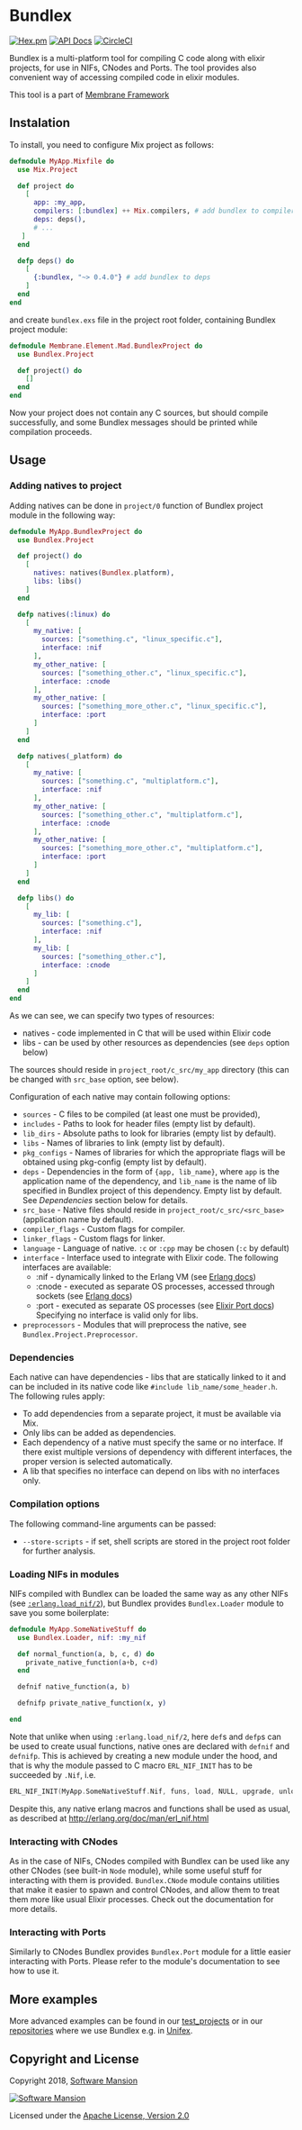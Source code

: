 # Bundlex

[![Hex.pm](https://img.shields.io/hexpm/v/bundlex.svg)](https://hex.pm/packages/bundlex)
[![API Docs](https://img.shields.io/badge/api-docs-yellow.svg?style=flat)](https://hexdocs.pm/bundlex/)
[![CircleCI](https://circleci.com/gh/membraneframework/bundlex.svg?style=svg)](https://circleci.com/gh/membraneframework/bundlex)

Bundlex is a multi-platform tool for compiling C code along with elixir projects, for use in NIFs, CNodes and Ports. The tool provides also convenient way of accessing compiled code in elixir modules.

This tool is a part of [Membrane Framework](https://membraneframework.org/)

## Instalation

To install, you need to configure Mix project as follows:

```elixir
defmodule MyApp.Mixfile do
  use Mix.Project

  def project do
    [
      app: :my_app,
      compilers: [:bundlex] ++ Mix.compilers, # add bundlex to compilers
      deps: deps(),
      # ...
   ]
  end

  defp deps() do
    [
      {:bundlex, "~> 0.4.0"} # add bundlex to deps
    ]
  end
end
```

and create `bundlex.exs` file in the project root folder, containing Bundlex project module:

```elixir
defmodule Membrane.Element.Mad.BundlexProject do
  use Bundlex.Project

  def project() do
    []
  end
end
```

Now your project does not contain any C sources, but should compile successfully, and some Bundlex messages should be printed while compilation proceeds.

## Usage

### Adding natives to project

Adding natives can be done in `project/0` function of Bundlex project module in the following way:

```elixir
defmodule MyApp.BundlexProject do
  use Bundlex.Project

  def project() do
    [
      natives: natives(Bundlex.platform),
      libs: libs()
    ]
  end

  defp natives(:linux) do
    [
      my_native: [
        sources: ["something.c", "linux_specific.c"],
        interface: :nif
      ],
      my_other_native: [
        sources: ["something_other.c", "linux_specific.c"],
        interface: :cnode
      ],
      my_other_native: [
        sources: ["something_more_other.c", "linux_specific.c"],
        interface: :port
      ]
    ]
  end

  defp natives(_platform) do
    [
      my_native: [
        sources: ["something.c", "multiplatform.c"],
        interface: :nif
      ],
      my_other_native: [
        sources: ["something_other.c", "multiplatform.c"],
        interface: :cnode
      ],
      my_other_native: [
        sources: ["something_more_other.c", "multiplatform.c"],
        interface: :port
      ]
    ]
  end

  defp libs() do
    [
      my_lib: [
        sources: ["something.c"],
        interface: :nif
      ],
      my_lib: [
        sources: ["something_other.c"],
        interface: :cnode
      ]
    ]
  end
end
```

As we can see, we can specify two types of resources:
- natives - code implemented in C that will be used within Elixir code
- libs - can be used by other resources as dependencies (see `deps` option below)

The sources should reside in `project_root/c_src/my_app` directory (this can be changed with `src_base` option, see below).

Configuration of each native may contain following options:
* `sources` - C files to be compiled (at least one must be provided),
* `includes` - Paths to look for header files (empty list by default).
* `lib_dirs` - Absolute paths to look for libraries (empty list by default).
* `libs` - Names of libraries to link (empty list by default).
* `pkg_configs` - Names of libraries for which the appropriate flags will be
obtained using pkg-config (empty list by default).
* `deps` - Dependencies in the form of `{app, lib_name}`, where `app`
is the application name of the dependency, and `lib_name` is the name of lib
specified in Bundlex project of this dependency. Empty list by default. See _Dependencies_ section below
for details.
* `src_base` - Native files should reside in `project_root/c_src/<src_base>`
(application name by default).
* `compiler_flags` - Custom flags for compiler.
* `linker_flags` - Custom flags for linker.
* `language` - Language of native. `:c` or `:cpp` may be chosen (`:c` by default)
* `interface` - Interface used to integrate with Elixir code. The following interfaces are available:
    * :nif - dynamically linked to the Erlang VM (see [Erlang docs](http://erlang.org/doc/man/erl_nif.html))
    * :cnode - executed as separate OS processes, accessed through sockets (see [Erlang docs](http://erlang.org/doc/man/ei_connect.html))
    * :port - executed as separate OS processes (see [Elixir Port docs](https://hexdocs.pm/elixir/Port.html))
  Specifying no interface is valid only for libs.
* `preprocessors` - Modules that will preprocess the native, see `Bundlex.Project.Preprocessor`.

### Dependencies

Each native can have dependencies - libs that are statically linked to it and can be included in its native code like `#include lib_name/some_header.h`. The following rules apply:
- To add dependencies from a separate project, it must be available via Mix. 
- Only libs can be added as dependencies.
- Each dependency of a native must specify the same or no interface. If there exist multiple versions of dependency with different interfaces, the proper version is selected automatically.
- A lib that specifies no interface can depend on libs with no interfaces only.

### Compilation options

The following command-line arguments can be passed:
- `--store-scripts` - if set, shell scripts are stored in the project
root folder for further analysis.

### Loading NIFs in modules

NIFs compiled with Bundlex can be loaded the same way as any other NIFs (see [`:erlang.load_nif/2`](http://erlang.org/doc/man/erlang.html#load_nif-2)), but Bundlex provides `Bundlex.Loader` module to save you some boilerplate:

```elixir
defmodule MyApp.SomeNativeStuff do
  use Bundlex.Loader, nif: :my_nif

  def normal_function(a, b, c, d) do
    private_native_function(a+b, c+d)
  end

  defnif native_function(a, b)

  defnifp private_native_function(x, y)

end
```

Note that unlike when using `:erlang.load_nif/2`, here `def`s and `defp`s can be used to create usual functions, native ones are declared with `defnif` and `defnifp`. This is achieved by creating a new module under the hood, and that is why the module passed to C macro `ERL_NIF_INIT` has to be succeeded by `.Nif`, i.e.
```C
ERL_NIF_INIT(MyApp.SomeNativeStuff.Nif, funs, load, NULL, upgrade, unload)
```

Despite this, any native erlang macros and functions shall be used as usual, as described at http://erlang.org/doc/man/erl_nif.html

### Interacting with CNodes

As in the case of NIFs, CNodes compiled with Bundlex can be used like any other CNodes (see built-in `Node` module), while some useful stuff for interacting with them is provided. `Bundlex.CNode` module contains utilities that make it easier to spawn and control CNodes, and allow them to treat them more like usual Elixir processes. Check out the documentation for more details.

### Interacting with Ports

Similarly to CNodes Bundlex provides `Bundlex.Port` module for a little easier interacting with Ports.
Please refer to the module's documentation to see how to use it.

## More examples

More advanced examples can be found in our [test_projects](https://github.com/membraneframework/bundlex/tree/master/test_projects)
or in our [repositories](https://github.com/membraneframework) where we use Bundlex e.g. in [Unifex](https://github.com/membraneframework/unifex).

## Copyright and License

Copyright 2018, [Software Mansion](https://swmansion.com/?utm_source=git&utm_medium=readme&utm_campaign=membrane)

[![Software Mansion](https://logo.swmansion.com/logo?color=white&variant=desktop&width=200&tag=membrane-github)](https://swmansion.com/?utm_source=git&utm_medium=readme&utm_campaign=membrane)

Licensed under the [Apache License, Version 2.0](LICENSE)
